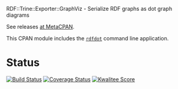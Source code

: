RDF::Trine::Exporter::GraphViz - Serialize RDF graphs as dot graph diagrams

See releases [at MetaCPAN](https://metacpan.org/release/RDF-Trine-Exporter-GraphViz).

This CPAN module includes the [`rdfdot`](https://metacpan.org/pod/rdfdot)
command line application.

# Status

[![Build Status](https://travis-ci.org/gbv/RDF-Trine-Exporter-GraphViz.png)](https://travis-ci.org/gbv/RDF-Trine-Exporter-GraphViz)
[![Coverage Status](https://coveralls.io/repos/gbv/RDF-Trine-Exporter-GraphViz/badge.png?branch=devel)](https://coveralls.io/r/gbv/RDF-Trine-Exporter-GraphViz)
[![Kwalitee Score](http://cpants.cpanauthors.org/dist/RDF-Trine-Exporter-GraphViz.png)](http://cpants.cpanauthors.org/dist/RDF-Trine-Exporter-GraphViz)
